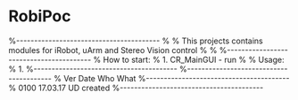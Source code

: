 # RobiPoc
%----------------------------------------
%
% This projects contains modules for iRobot, uArm and Stereo Vision control
% 
%
%----------------------------------------
% How to start:
% 1. CR_MainGUI	- run 
%
% Usage:
% 1. 
%----------------------------------------
%----------------------------------------
% Ver       Date        Who     What
%----------------------------------------
% 0100      17.03.17    UD      created
%----------------------------------------

